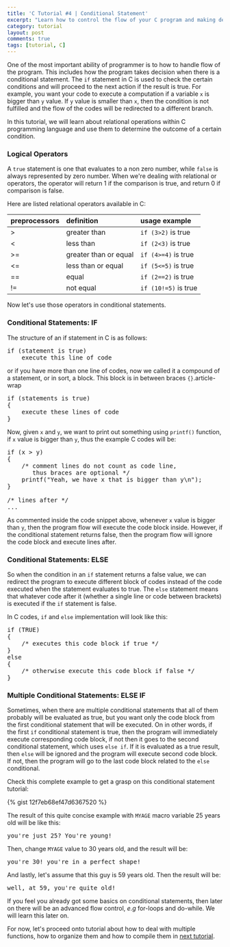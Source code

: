 ```yaml
---
title: 'C Tutorial #4 | Conditional Statement'
excerpt: "Learn how to control the flow of your C program and making decisions."
category: tutorial
layout: post
comments: true
tags: [tutorial, C]
---
```


One of the most important ability of programmer is to how to handle flow of the program. This includes how the program takes decision when there is a conditional statement. The `if` statement in C is used to check the certain conditions and will proceed to the next action if the result is true. For example, you want your code to execute a computation if a variable `x` is bigger than `y` value. If `y` value is smaller than `x`, then the condition is not fulfilled and the flow of the codes will be redirected to a different branch. 

In this tutorial, we will learn about relational operations within C programming language and use them to determine the outcome of a certain condition. 

### Logical Operators

A `true` statement is one that evaluates to a non zero number, while `false` is always represented by zero number. When we're dealing with relational or operators, the operator will return 1 if the comparison is true, and return 0 if comparison is false. 

Here are listed relational operators available in C:

| **preprocessors** | **definition**    | **usage example** |
|:------------------|:------------------|:------------------|
| > 				| greater than 		| `if (3>2)` is true  |
| < 				| less than 		| `if (2<3)` is true  |
| >= 				| greater than or equal | `if (4>=4)` is true |
| <= 				| less than or equal | `if (5<=5)` is true |
| == 				| equal 			| `if (2==2)` is true |
| != 				| not equal 		| `if (10!=5)` is true |

Now let's use those operators in conditional statements.

### Conditional Statements: IF

The structure of an if statement in C is as follows:

<pre>
if (statement is true)
	execute this line of code
</pre>

or if you have more than one line of codes, now we called it a compound of a statement, or in sort, a block. This block is in between braces `{}`.article-wrap

<pre>
if (statements is true)
{
	execute these lines of code
}
</pre>

Now, given `x` and `y`, we want to print out something using `printf()` function, if `x` value is bigger than `y`, thus the example C codes will be:

<pre>
if (x > y)
{
	/* comment lines do not count as code line, 
	   thus braces are optional */
	printf("Yeah, we have x that is bigger than y\n");
}

/* lines after */
...
</pre>

As commented inside the code snippet above, whenever `x` value is bigger than `y`, then the program flow will execute the code block inside. However, if the conditional statement returns false, then the program flow will ignore the code block and execute lines after. 

### Conditional Statements: ELSE

So when the condition in an `if` statement returns a false value, we can redirect the program to execute different block of codes instead of the code executed when the statement evaluates to true. The `else` statement means that whatever code after it (whether a single line or code between brackets) is executed if the `if` statement is false.

In C codes, `if` and `else` implementation will look like this:

<pre>
if (TRUE)
{
	/* executes this code block if true */
}
else
{
	/* otherwise execute this code block if false */
}
</pre>

### Multiple Conditional Statements: ELSE IF

Sometimes, when there are multiple conditional statements that all of them probably will be evaluated as true, but you want only the code block from the first conditional statement that will be executed. On in other words, if the first `if` conditional statement is true, then the program will immediately execute corresponding code block, if not then it goes to the second conditional statement, which uses `else if`. If it is evaluated as a true result, then `else` will be ignored and the program will execute second code block. If not, then the program will go to the last code block related to the `else` conditional.

Check this complete example to get a grasp on this conditional statement tutorial:

{% gist 12f7eb68ef47d6367520 %}

The result of this quite concise example with `MYAGE` macro variable 25 years old will be like this:

<pre>
you're just 25? You're young!
</pre>

Then, change `MYAGE` value to 30 years old, and the result will be:

<pre>
you're 30! you're in a perfect shape!
</pre>

And lastly, let's assume that this guy is 59 years old. Then the result will be:

<pre>
well, at 59, you're quite old!
</pre>

If you feel you already got some basics on conditional statements, then later on there will be an advanced flow control, *e.g* for-loops and do-while. We will learn this later on.

For now, let's proceed onto tutorial about how to deal with multiple functions, how to organize them and how to compile them in [next tutorial][1]. 

[1]: http://yanuartadityan.github.io/tutorial/c-tutor-5